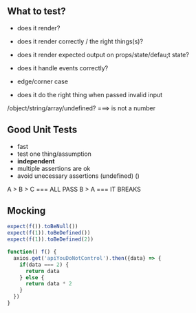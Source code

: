 ## What to test?

- does it render?
- does it render correctly / the right things(s)?
- does it render expected output on props/state/defau;t state?
- does it handle events correctly?

- edge/corner case
- does it do the right thing when passed invalid input

/object/string/array/undefined? ===> is not a number

## Good Unit Tests

- fast
- test one thing/assumption
- **independent**
- multiple assertions are ok
- avoid unecessary assertions (undefined) ()

A > B > C === ALL PASS
B > A === IT BREAKS

## Mocking

```js
expect(f()).toBeNull())
expect(f(1)).toBeDefined())
expect(f(1)).toBeDefined(2))

function() f() {
  axios.get('apiYouDoNotControl').then({data} => {
    if(data === 2) {
      return data
    } else {
      return data * 2
    }
  })
}
```
